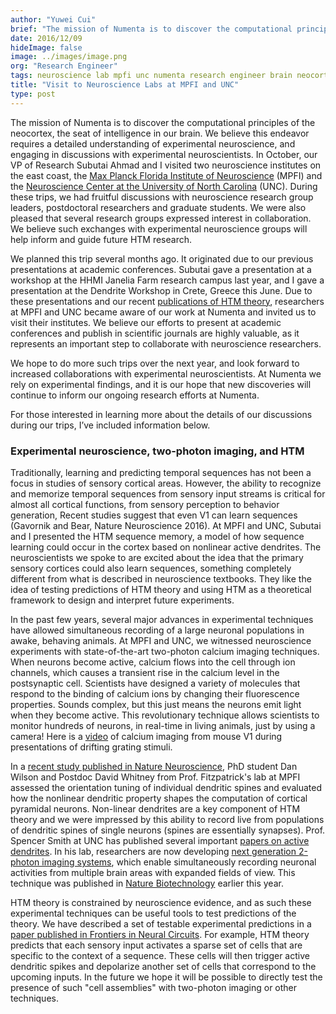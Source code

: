 ```yaml
---
author: "Yuwei Cui"
brief: "The mission of Numenta is to discover the computational principles of the neocortex, the seat of intelligence in our brain. We believe this endeavor requires a detailed understanding of experimental neuroscience"
date: 2016/12/09
hideImage: false
image: ../images/image.png
org: "Research Engineer"
tags: neuroscience lab mpfi unc numenta research engineer brain neocortex active dendrite machine intelligence
title: "Visit to Neuroscience Labs at MPFI and UNC"
type: post
---
```


The mission of Numenta is to discover the computational principles of the
neocortex, the seat of intelligence in our brain. We believe this endeavor
requires a detailed understanding of experimental neuroscience, and engaging in
discussions with experimental neuroscientists. In October, our VP of Research
Subutai Ahmad and I visited two neuroscience institutes on the east coast, the
[Max Planck Florida Institute of Neuroscience][1] (MPFI) and the
[Neuroscience Center at the University of North Carolina][2] (UNC). During these
trips, we had fruitful discussions with neuroscience research group leaders,
postdoctoral researchers and graduate students.  We were also pleased that
several research groups expressed interest in collaboration. We believe such
exchanges with experimental neuroscience groups will help inform and guide
future HTM research.

We planned this trip several months ago. It originated due to our previous
presentations at academic conferences. Subutai gave a presentation at a workshop
at the HHMI Janelia Farm research campus last year, and I gave a presentation at
the Dendrite Workshop in Crete, Greece this June. Due to these presentations and
our recent [publications of HTM theory][3], researchers at MPFI and UNC became
aware of our work at Numenta and invited us to visit their institutes. We
believe our efforts to present at academic conferences and publish in scientific
journals are highly valuable, as it represents an important step to collaborate
with neuroscience researchers.

We hope to do more such trips over the next year, and look forward to increased
collaborations with experimental neuroscientists.  At Numenta we rely on
experimental findings, and it is our hope that new discoveries will continue to
inform our ongoing research efforts at Numenta.

For those interested in learning more about the details of our discussions
during our trips, I’ve included information below.   

### Experimental neuroscience, two-photon imaging, and HTM

Traditionally, learning and predicting temporal sequences has not been a focus
in studies of sensory cortical areas. However, the ability to recognize and
memorize temporal sequences from sensory input streams is critical for almost
all cortical functions, from sensory perception to behavior generation, Recent
studies suggest that even V1 can learn sequences (Gavornik and Bear, Nature
Neuroscience 2016). At MPFI and UNC, Subutai and I presented the HTM sequence
memory, a model of how sequence learning could occur in the cortex based on
nonlinear active dendrites. The neuroscientists we spoke to are excited about
the idea that the primary sensory cortices could also learn sequences, something
completely different from what is described in neuroscience textbooks. They like
the idea of testing predictions of HTM theory and using HTM as a theoretical
framework to design and interpret future experiments.

In the past few years, several major advances in experimental techniques have
allowed simultaneous recording of a large neuronal populations in awake,
behaving animals. At MPFI and UNC, we witnessed neuroscience experiments with
state-of-the-art two-photon calcium imaging techniques. When neurons become
active, calcium flows into the cell through ion channels, which causes a
transient rise in the calcium level in the postsynaptic cell. Scientists have
designed a variety of molecules that respond to the binding of calcium ions by
changing their fluorescence properties. Sounds complex, but this just means the
neurons emit light when they become active. This revolutionary technique allows
scientists to monitor hundreds of neurons, in real-time in living animals, just
by using a camera! Here is a [video][4] of calcium imaging from mouse V1 during
presentations of drifting grating stimuli.

In a [recent study published in Nature Neuroscience][5], PhD student Dan Wilson
and Postdoc David Whitney from Prof. Fitzpatrick's lab at MPFI assessed the
orientation tuning of individual dendritic spines and evaluated how the
nonlinear dendritic property shapes the computation of cortical pyramidal
neurons. Non-linear dendrites are a key component of HTM theory and we were
impressed by this ability to record live from populations of dendritic spines of
single neurons (spines are essentially synapses). Prof. Spencer Smith at UNC has
published several important [papers on active dendrites][6]. In his lab,
researchers are now developing [next generation 2-photon imaging systems][7],
which enable simultaneously recording neuronal activities from multiple brain
areas with expanded fields of view. This technique was published in
[Nature Biotechnology][7] earlier this year.

HTM theory is constrained by neuroscience evidence, and as such these
experimental techniques can be useful tools to test predictions of the theory.
We have described a set of testable experimental predictions in a
[paper published in Frontiers in Neural Circuits][8]. For example, HTM theory
predicts that each sensory input activates a sparse set of cells that are
specific to the context of a sequence. These cells will then trigger active
dendritic spikes and depolarize another set of cells that correspond to the
upcoming inputs. In the future we hope it will be possible to directly test the
presence of such "cell assemblies" with two-photon imaging or other techniques.

[1]: https://www.maxplanckflorida.org/
[2]: https://www.med.unc.edu/neuroscience
[3]: /resources/papers/
[4]: https://www.youtube.com/watch?v=Y6DhBBWJrJU
[5]: http://www.nature.com/neuro/journal/v19/n8/full/nn.4323.html
[6]: http://www.nature.com/nature/journal/v503/n7474/full/nature12600.html
[7]: http://www.nature.com/nbt/journal/v34/n8/full/nbt.3594.html?WT.ec_id=NBT-201608&spMailingID=52025126&spUserID=MTc1NjM1OTIxMDES1&spJobID=981583612&spReportId=OTgxNTgzNjEyS0
[8]: http://journal.frontiersin.org/article/10.3389/fncir.2016.00023/full
